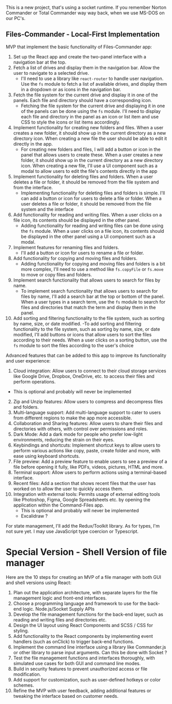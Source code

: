 This is a new project, that's using a socket runtime. If you remember Norton Commander or Total Commander way way back, when we use MS-DOS on our PC's.

## Files-Commander - Local-First Implementation

MVP that implement the basic functionality of Files-Commander app:

1. Set up the React app and create the two-panel interface with a navigation bar at the top.
2. Fetch a list of drives and display them in the navigation bar. Allow the user to navigate to a selected drive.
   - I'll need to use a library like `react-router` to handle user navigation. Use the `fs` module to fetch a list of available drives, and display them in a dropdown or as icons in the navigation bar.
3. Fetch the file system for the current drive and display it in one of the panels. Each file and directory should have a corresponding icon.
   - Fetching the file system for the current drive and displaying it in one of the panels can be done using the `fs` module. I'll need to display each file and directory in the panel as an icon or list item and use CSS to style the icons or list items accordingly.
4. Implement functionality for creating new folders and files. When a user creates a new folder, it should show up in the current directory as a new directory icon. When creating a new file the user should be able to edit it directly in the app.
   - For creating new folders and files, I will add a button or icon in the panel that allows users to create these. When a user creates a new folder, it should show up in the current directory as a new directory icon. When creating a new file, I'll use a UI component such as a modal to allow users to edit the file's contents directly in the app
5. Implement functionality for deleting files and folders. When a user deletes a file or folder, it should be removed from the file system and from the interface.
   - Implementing functionality for deleting files and folders is simple. I'll can add a button or icon for users to delete a file or folder. When a user deletes a file or folder, it should be removed from the file system and the interface
6. Add functionality for reading and writing files. When a user clicks on a file icon, its contents should be displayed in the other panel.
   - Adding functionality for reading and writing files can be done using the `fs` module. When a user clicks on a file icon, its contents should be displayed in the other panel using a UI component such as a modal.
7. Implement features for renaming files and folders.
   - I'll add a button or icon for users to rename a file or folder.
8. Add functionality for copying and moving files and folders.
   - Adding functionality for copying and moving files and folders is a bit more complex, I'll need to use a method like `fs.copyFile` or `fs.move` to move or copy files and folders.
9. Implement search functionality that allows users to search for files by name.
   - To implement search functionality that allows users to search for files by name, I'll add a search bar at the top or bottom of the panel. When a user types in a search term, use the `fs` module to search for files and directories that match the term and display them in the panel.
10. Add sorting and filtering functionality to the file system, such as sorting by name, size, or date modified.
    -To add sorting and filtering functionality to the file system, such as sorting by name, size, or date modified, I'll add buttons or icons that allow users to sort the files according to their needs. When a user clicks on a sorting button, use the `fs` module to sort the files according to the user's choice

Advanced features that can be added to this app to improve its functionality and user experience:

1. Cloud integration: Allow users to connect to their cloud storage services like Google Drive, Dropbox, OneDrive, etc. to access their files and perform operations.

- This is optional and probably will never be implemented

2. Zip and Unzip features: Allow users to compress and decompress files and folders.
3. Multi-language support: Add multi-language support to cater to users from different regions to make the app more accessible.
4. Collaboration and Sharing features: Allow users to share their files and directories with others, with control over permissions and roles.
5. Dark Mode: Add a dark mode for people who prefer low-light environments, reducing the strain on their eyes.
6. Keybindings and shortcuts: Implement shortcut keys to allow users to perform various actions like copy, paste, create folder and more, with ease using keyboard shortcuts.
7. File preview: Add a preview feature to enable users to see a preview of a file before opening it fully, like PDFs, videos, pictures, HTML and more.
8. Terminal support: Allow users to perform actions using a terminal-based interface.
9. Recent files: Add a section that shows recent files that the user has worked on to allow the user to quickly access them.
10. Integration with external tools: Permits usage of external editing tools like Photoshop, Figma, Google Spreadsheets etc. by opening the application within the Command-Files app.
    - This is optional and probably will never be implemented
    - Excalidraw ?

For state management, I'll add the Redux/Toolkit library. As for types, I'm not sure yet. I may use JavaScript type coercion or Typescript.

# Special Version - Shell Version of file manager

Here are the 10 steps for creating an MVP of a file manager with both GUI and shell versions using React:

1. Plan out the application architecture, with separate layers for the file management logic and front-end interfaces.
2. Choose a programming language and framework to use for the back-end logic. Node.js/Socket Supply APIs
3. Develop the file management functions for the back-end layer, such as reading and writing files and directories etc.
4. Design the UI layout using React Components and SCSS / CSS for styling.
5. Add functionality to the React components by implementing event handlers (such as onClick) to trigger back-end functions.
6. Implement the command line interface using a library like Commander.js or other library to parse input arguments. Can this be done with Socket ?
7. Test the file management functions and interfaces thoroughly, with simulated use cases for both GUI and command line modes.
8. Build in security features to prevent unauthorized access or file modification.
9. Add support for customization, such as user-defined hotkeys or color schemes.
10. Refine the MVP with user feedback, adding additional features or tweaking the interface based on customer needs.
